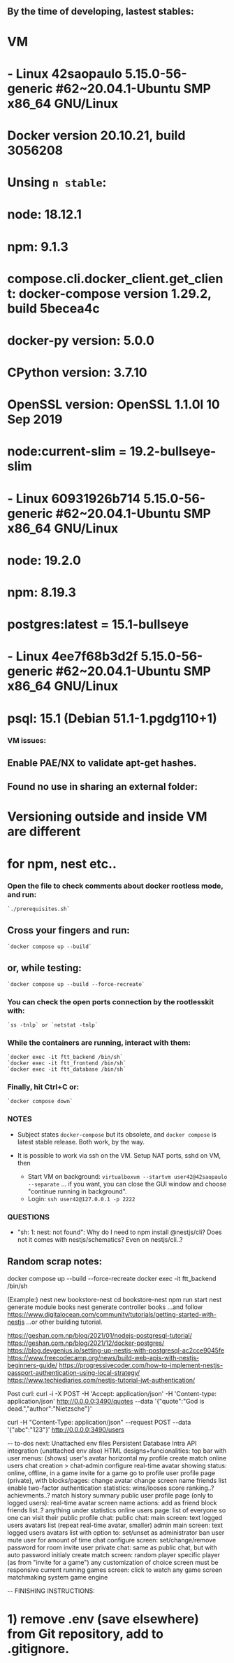 ## By the time of developing, lastest stables:
# VM
# - Linux 42saopaulo 5.15.0-56-generic #62~20.04.1-Ubuntu SMP x86_64 GNU/Linux
#   Docker version 20.10.21, build 3056208
#   Unsing `n stable`:
#   node: 18.12.1
#   npm: 9.1.3
#   compose.cli.docker_client.get_client: docker-compose version 1.29.2, build 5becea4c
#   docker-py version: 5.0.0
#   CPython version: 3.7.10
#   OpenSSL version: OpenSSL 1.1.0l  10 Sep 2019
# node:current-slim = 19.2-bullseye-slim
# - Linux 60931926b714 5.15.0-56-generic #62~20.04.1-Ubuntu SMP x86_64 GNU/Linux
#    node: 19.2.0
#    npm: 8.19.3
# postgres:latest = 15.1-bullseye
# - Linux 4ee7f68b3d2f 5.15.0-56-generic #62~20.04.1-Ubuntu SMP x86_64 GNU/Linux
#    psql: 15.1 (Debian 51.1-1.pgdg110+1)

### VM issues:
## Enable PAE/NX to validate apt-get hashes.
## Found no use in sharing an external folder:
# Versioning outside and inside VM are different
# for npm, nest etc..

### Open the file to check comments about docker rootless mode, and run:
	`./prerequisites.sh`
## Cross your fingers and run:
	`docker compose up --build`
## or, while testing:
	`docker compose up --build --force-recreate`

### You can check the open ports connection by the rootlesskit with:
	`ss -tnlp` or `netstat -tnlp`

### While the containers are running, interact with them:
	`docker exec -it ftt_backend /bin/sh`
	`docker exec -it ftt_frontend /bin/sh`
	`docker exec -it ftt_database /bin/sh`

### Finally, hit Ctrl+C or:
	`docker compose down`

### NOTES

- Subject states `docker-compose` but its obsolete, and `docker compose` is
  latest stable release. Both work, by the way.

- It is possible to work via ssh on the VM. Setup NAT ports, sshd on VM, then
	- Start VM on background:
		`virtualboxvm --startvm user42@42saopaulo --separate`
	...	if you want, you can close the GUI window and choose
		"continue running in background".
	- Login:
		`ssh user42@127.0.0.1 -p 2222`

### QUESTIONS

- "sh: 1: nest: not found":
Why do I need to npm install @nestjs/cli? Does not it comes with nestjs/schematics?
Even on nestjs/cli..?

## Random scrap notes:

docker compose up --build --force-recreate
docker exec -it ftt_backend /bin/sh

(Example:)
nest new bookstore-nest
cd bookstore-nest
npm run start
nest generate module books
nest generate controller books
...and follow https://www.digitalocean.com/community/tutorials/getting-started-with-nestjs
...or other building tutorial.


https://geshan.com.np/blog/2021/01/nodejs-postgresql-tutorial/
https://geshan.com.np/blog/2021/12/docker-postgres/
https://blog.devgenius.io/setting-up-nestjs-with-postgresql-ac2cce9045fe
https://www.freecodecamp.org/news/build-web-apis-with-nestjs-beginners-guide/
https://progressivecoder.com/how-to-implement-nestjs-passport-authentication-using-local-strategy/
https://www.techiediaries.com/nestjs-tutorial-jwt-authentication/

Post curl:
curl -i -X POST -H 'Accept: application/json' -H 'Content-type: application/json' http://0.0.0.0:3490/quotes --data '{"quote":"God is dead.","author":"Nietzsche"}'

curl -H "Content-Type: application/json" --request POST --data '{"abc":"123"}' http://0.0.0.0:3490/users

-- to-dos next:
Unattached env files
Persistent Database
Intra API integration (unattached env also)
HTML designs+funcionalities:
  top bar with user menus:
    (shows) user's avatar horizontal
	my profile
	create match
	online users
	chat creation > chat-admin configure
  real-time avatar showing status:
    online, offline, in a game
    invite for a game
    go to profile
  user profile page (private), with blocks/pages:
	change avatar
	change screen name
	friends list
	enable two-factor authentication
	statistics:
	  wins/looses
	  score
	  ranking..? achievments..?
	  match history summary
  public user profile page (only to logged users):
	real-time avatar
	screen name
    actions:
	  add as friend
	  block
	friends list..?
	anything under statistics
  online users page:
    list of everyone so one can visit their public profile
  chat:
	public chat:
	  main screen:
	    text
        logged users avatars list (repeat real-time avatar, smaller)
	  admin main screen:
	    text
        logged users avatars list with option to:
	      set/unset as administrator 
		  ban user
		  mute user for amount of time
		chat configure screen:
		  set/change/remove password for room
		  invite user
    private chat:
	  same as public chat, but with auto password initialy
  create match screen:
    random player
	specific player (as from "invite for a game")
	any customization of choice
	screen must be responsive
  current running games screen:
    click to watch any
  game screen
  matchmaking system
  game engine
  



-- FINISHING INSTRUCTIONS:
# 1) remove .env (save elsewhere) from Git repository, add to .gitignore.
